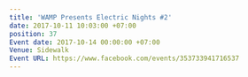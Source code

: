 ```yaml
---
title: 'WAMP Presents Electric Nights #2'
date: 2017-10-11 10:03:00 +07:00
position: 37
Event date: 2017-10-14 00:00:00 +07:00
Venue: Sidewalk
Event URL: https://www.facebook.com/events/353733941716537
---
```


